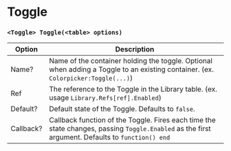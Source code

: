 # Toggle
 ### `<Toggle> Toggle(<table> options)`
 | Option | Description |
 |-|-|
 | Name? | Name of the container holding the toggle. Optional when adding a Toggle to an existing container. (ex. `Colorpicker:Toggle(...)`) |
 | Ref | The reference to the Toggle in the Library table. (ex. usage `Library.Refs[ref].Enabled`) |
 | Default? | Default state of the Toggle. Defaults to `false`. |
 | Callback? | Callback function of the Toggle. Fires each time the state changes, passing `Toggle.Enabled` as the first argument. Defaults to `function() end` |
